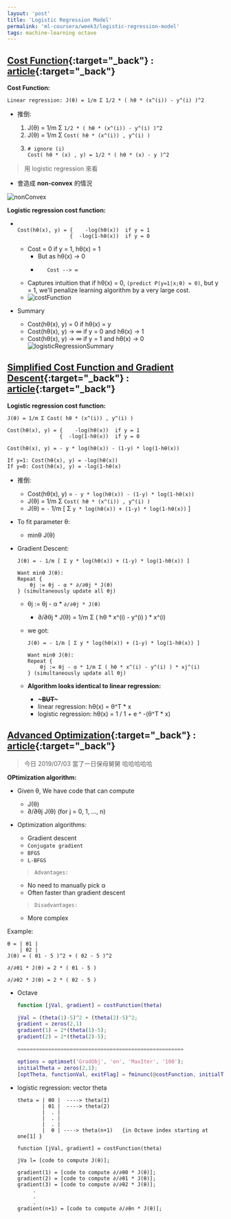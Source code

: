 ```yaml
---
layout: 'post'
title: 'Logistic Regression Model'
permalink: 'ml-coursera/week3/logistic-regression-model'
tags: machine-learning octave
---
```


## [Cost Function](https://www.coursera.org/learn/machine-learning/lecture/1XG8G/cost-function){:target="_back"} : [article](https://www.coursera.org/learn/machine-learning/supplement/bgEt4/cost-function){:target="_back"}

__Cost Function:__

~~~
Linear regression: J(θ) = 1/m Σ 1/2 * ( hθ * (x^(i)) - y^(i) )^2
~~~

- 推倒:

    1. J(θ) = 1/m Σ `1/2 * ( hθ * (x^(i)) - y^(i) )^2`
    2. J(θ) = 1/m Σ `Cost( hθ * (x^(i)) , y^(i) )`
    3.  ~~~
        # ignore (i)
        Cost( hθ * (x) , y) = 1/2 * ( hθ * (x) - y )^2
        ~~~

> 用 logistic regression 來看

- 會造成 __non-convex__ 的情況

![nonConvex][non-convex]


__Logistic regression cost function:__

- ~~~ 
                   
  Cost(hθ(x), y) = {    -log(hθ(x))  if y = 1
                   {  -log(1-hθ(x))  if y = 0
  ~~~ 

  - Cost = 0 if y = 1, hθ(x) = 1
     * But as hθ(x) -> 0
     *        Cost --> ∞
  - Captures intuition that if hθ(x) = 0,
    `(predict P(y=1|x;θ) = 0)`, but y = 1, we'll penalize learning algorithm by a very large cost.
  - ![costFunction][cost-function]

- Summary
   * Cost(hθ(x), y) = 0 if hθ(x) = y
   * Cost(hθ(x), y) -> ∞ if y = 0 and  hθ(x) -> 1
   * Cost(hθ(x), y) -> ∞ if y = 1 and  hθ(x) -> 0
![logisticRegressionSummary][summary]


##  [Simplified Cost Function and Gradient Descent](https://www.coursera.org/learn/machine-learning/lecture/MtEaZ/simplified-cost-function-and-gradient-descent){:target="_back"} : [article](https://www.coursera.org/learn/machine-learning/supplement/0hpMl/simplified-cost-function-and-gradient-descent){:target="_back"}

__Logistic regression cost function:__

~~~
J(θ) = 1/m Σ Cost( hθ * (x^(i)) , y^(i) )

Cost(hθ(x), y) = {    -log(hθ(x))  if y = 1
                 {  -log(1-hθ(x))  if y = 0

Cost(hθ(x), y) = - y * log(hθ(x)) - (1-y) * log(1-hθ(x))

If y=1: Cost(hθ(x), y) = -log(hθ(x))
If y=0: Cost(hθ(x), y) = -log(1-hθ(x)
~~~
- 推倒:
   - Cost(hθ(x), y) = `- y * log(hθ(x)) - (1-y) * log(1-hθ(x))`
   - J(θ) = 1/m Σ `Cost( hθ * (x^(i)) , y^(i) )`
   - J(θ) = `-` 1/m [ Σ `y * log(hθ(x)) + (1-y) * log(1-hθ(x))` ]

- To fit parameter θ:
    - minθ J(θ)

- Gradient Descent:
   ~~~
   J(θ) = - 1/m [ Σ y * log(hθ(x)) + (1-y) * log(1-hθ(x)) ]

   Want minθ J(θ):
   Repeat {
       θj := θj - α * ∂/∂θj * J(θ)
   } (simultaneously update all θj)
   ~~~
   
   -  θj := θj - α * `∂/∂θj * J(θ)`
      - ∂/∂θj * J(θ) = 1/m Σ ( hθ * x^(i) - y^(i) ) * x^(i)

   - we got:  
   
      ~~~
      J(θ) = - 1/m [ Σ y * log(hθ(x)) + (1-y) * log(1-hθ(x)) ]
   
      Want minθ J(θ):
      Repeat {
          θj := θj - α * 1/m Σ ( hθ * x^(i) - y^(i) ) * xj^(i)
      } (simultaneously update all θj)
      ~~~
    
    - __Algorithm looks identical to linear regression:__
       * **~~~BUT~~~**
       * linear regression: hθ(x) = θ^T * x
       * logistic regression: hθ(x) = 1 / 1 + e ^ -(θ^T * x)


## [Advanced Optimization](https://www.coursera.org/learn/machine-learning/lecture/licwf/advanced-optimization){:target="_back"} : [article](https://www.coursera.org/learn/machine-learning/supplement/cmjIc/advanced-optimization){:target="_back"}

> 今日 2019/07/03 當了一日保母舅舅 哈哈哈哈哈 

__OPtimization algorithm:__
- Given θ, We have code that can compute 
  * J(θ)
  * ∂/∂θj J(θ) (for j = 0, 1, ..., n)

- Optimization algorithms:
  * Gradient descent 
  * `Conjugate gradient`
  * `BFGS`
  * `L-BFGS`

  > `Advantages:` 
   - No need to manually pick α
   - Often faster than gradient descent

  > `Disadvantages:`
   - More complex

Example:
~~~
θ = | θ1 |
    | θ2 |
J(θ) = ( θ1 - 5 )^2 + ( θ2 - 5 )^2

∂/∂θ1 * J(θ) = 2 * ( θ1 - 5 )

∂/∂θ2 * J(θ) = 2 * ( θ2 - 5 )
~~~
- Octave

   ~~~m
   function [jVal, gradient] = costFunction(theta)
   
   jVal = (theta(1)-5)^2 + (theta(2)-5)^2;
   gradient = zeros(2,1)
   gradient(1) = 2*(theta(1)-5);
   gradient(2) = 2*(theta(2)-5);
   
   ======================================================

   options = optimset('GradObj', 'on', 'MaxIter', '100');
   initialTheta = zeros(2,1);
   [optTheta, functionVal, exitFlag] = fminunc(@costFunction, initialTheta, options);

   ~~~

- logistic regression: vector theta
   ~~~
   theta = | θ0 |  ----> theta(1)
           | θ1 |  ----> theta(2)  
           |  . |
           |  . |
           |  . |
           |  θ | ----> theta(n+1)   {in Octave index starting at one[1] }
   
   function [jVal, gradient] = costFunction(theta)

   jVa l= [code to compute J(θ)];

   gradient(1) = [code to compute ∂/∂θ0 * J(θ)];
   gradient(2) = [code to compute ∂/∂θ1 * J(θ)];
   gradient(3) = [code to compute ∂/∂θ2 * J(θ)];
        .
        .
        .
   gradient(n+1) = [code to compute ∂/∂θn * J(θ)];
   ~~~  


[non-convex]: https://i.imgur.com/wAxUdLJ.jpg?1
[cost-function]: https://i.imgur.com/70XZTK1.jpg
[summary]: https://i.imgur.com/mpDgpIm.jpg
